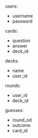 users:
- username
- password

cards:
- question
- answer
- deck_id

decks:
- name
- user_id

rounds:
- user_id
- deck_id

guesses:
- round_od
- outcome
- card_id

